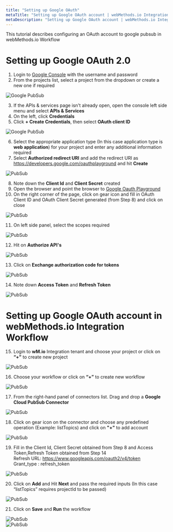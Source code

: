 ```yaml
---
title: "Setting up Google OAuth"
metaTitle: "Setting up Google OAuth account | webMethods.io Integration Workflow"
metaDescription: "Setting up Google OAuth account | webMethods.io Integration Workflow"
---
```


This tutorial describes configuring an OAuth account to google pubsub in webMethods.io Workflow<br/>

# Setting up Google OAuth 2.0<br/>

1.  Login to [Google Console](https://console.cloud.google.com) with the username and password<br/>
2.  From the projects list, select a project from the dropdown or create a new one if required<br/>

![Google PubSub](images/p.png)<br/>

3.  If the APIs & services page isn't already open, open the console left side menu and select **APIs & Services**<br/>
4.  On the left, click **Credentials**<br/>
5.  Click **+ Create Credentials**, then select **OAuth client ID**<br/>

![Google PubSub](images/1.png)<br/>

6.  Select the appropriate application type (In this case application type is **web application**) for your project and enter any
    additional information required<br/>
7.  Select **Authorized redirect URI** and add the redirect URI as https://developers.google.com/oauthplayground and hit
    **Create**<br/>

![PubSub](images/2.png)<br/>

8.  Note down the **Client Id** and **Client Secret** created<br/>
9.  Open the browser and point the browser to [Google Oauth Playground](https://developers.google.com/oauthplayground)<br/>
10. On the right corner of the page, click on gear icon and fill in OAuth Client ID and OAuth Client Secret generated
    (from Step 8) and click on close<br/>

![PubSub](images/3.png)<br/>

11. On left side panel, select the scopes required<br/>

![PubSub](images/4.png)<br/>

12. Hit on **Authorize API's**<br/>

![PubSub](images/5.png)<br/>

13. Click on **Exchange authorization code for tokens**<br/>

![PubSub](images/6.png)<br/>

14. Note down **Access Token** and **Refresh Token**<br/>

![PubSub](images/a.png)<br/>

# Setting up Google OAuth account in webMethods.io Integration Workflow<br/>

15. Login to **wM.io** Integration tenant and choose your project or click on **“+”** to create new project<br/>

![PubSub](images/c.png)<br/>

16. Choose your workflow or click on **“+”** to create new workflow<br/>

![PubSub](images/7.png)<br/>

17. From the right-hand panel of connectors list. Drag and drop a **Google Cloud PubSub Connector**<br/>

![PubSub](images/8.png)<br/>

18. Click on gear icon on the connector and choose any predefined operation (Example: listTopics) and click on **"+"** to 
    add account<br/>

![PubSub](images/9.png)<br/>

19. Fill in the Client Id, Client Secret obtained from Step 8 and Access Token,Refresh Token  obtained from Step 14<br/>
    Refresh URL:  https://www.googleapis.com/oauth2/v4/token <br/>
    Grant_type :  refresh_token <br/>

![PubSub](images/10.png)<br/>

20. Click on **Add** and Hit **Next** and pass the required inputs (In this case “listTopics” requires projectId to be passed)<br/>

![PubSub](images/11.png)

21. Click on **Save** and **Run** the workflow<br/>

![PubSub](images/12.png)<br/>
![PubSub](images/13.png)<br/>
      

  
